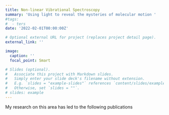 ```yaml
---
title: Non-linear Vibrational Spectroscopy
summary: 'Using light to reveal the mysteries of molecular motion ' 
#tags:
#  - ters
date: '2022-02-01T00:00:00Z'

# Optional external URL for project (replaces project detail page).
external_link: ''

image:
  caption: ''
  focal_point: Smart

# Slides (optional).
#   Associate this project with Markdown slides.
#   Simply enter your slide deck's filename without extension.
#   E.g. `slides = "example-slides"` references `content/slides/example-slides.md`.
#   Otherwise, set `slides = ""`.
# slides: example
---
```

My research on this area has led to the following publications

